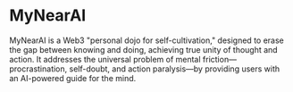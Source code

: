 # MyNearAI
MyNearAI is a Web3 "personal dojo for self-cultivation," designed to erase the gap between knowing and doing, achieving true unity of thought and action. It addresses the universal problem of mental friction—procrastination, self-doubt, and action paralysis—by providing users with an AI-powered guide for the mind.

